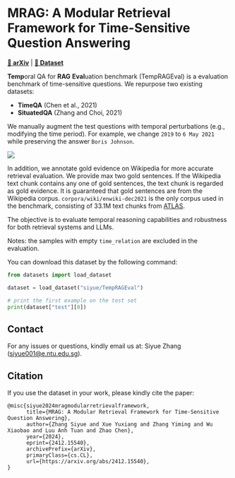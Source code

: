 # MRAG: A Modular Retrieval Framework for Time-Sensitive Question Answering

[**📖 arXiv**](https://arxiv.org/abs/2412.15540) | [**🤗 Dataset**](https://huggingface.co/datasets/siyue/TempRAGEval)


**Temp**oral QA for **RAG** **Eval**uation benchmark (TempRAGEval) is a evaluation benchmark of time-sensitive questions. We repurpose two existing datasets:
- **TimeQA** (Chen et al., 2021)
- **SituatedQA** (Zhang and Choi, 2021)

We manually augment the test questions with temporal perturbations (e.g., modifying the time period). For example, we change `2019` to `6 May 2021` while preserving the answer `Boris Johnson`.

![](./img/idea.png)


In addition, we annotate gold evidence on Wikipedia for more accurate retrieval evaluation. We provide max two gold sentences. If the Wikipedia text chunk contains any one of gold sentences, the text chunk is regarded as gold evidence. It is guaranteed that gold sentences are from the Wikipedia corpus. `corpora/wiki/enwiki-dec2021` is the only corpus used in the benchmark, consisting of 33.1M text chunks from [ATLAS](https://github.com/facebookresearch/atlas).

The objective is to evaluate temporal reasoning capabilities and robustness for both retrieval systems and LLMs.

Notes: the samples with empty `time_relation` are excluded in the evaluation.

You can download this dataset by the following command:
```python
from datasets import load_dataset

dataset = load_dataset("siyue/TempRAGEval")

# print the first example on the test set
print(dataset["test"][0])
```

## Contact

For any issues or questions, kindly email us at: Siyue Zhang (siyue001@e.ntu.edu.sg).

## Citation

If you use the dataset in your work, please kindly cite the paper:
```
@misc{siyue2024mragmodularretrievalframework,
      title={MRAG: A Modular Retrieval Framework for Time-Sensitive Question Answering}, 
      author={Zhang Siyue and Xue Yuxiang and Zhang Yiming and Wu Xiaobao and Luu Anh Tuan and Zhao Chen},
      year={2024},
      eprint={2412.15540},
      archivePrefix={arXiv},
      primaryClass={cs.CL},
      url={https://arxiv.org/abs/2412.15540}, 
}
```